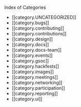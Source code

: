 Index of Categories

* [[category.UNCATEGORIZED]]
* [[category.bugs]]
* [[category.contributing]]
* [[category.contributions]]
* [[category.design]]
* [[category.docs]]
* [[category.docs-team]]
* [[category.events]]
* [[category.gsoc]]
* [[category.hackfests]]
* [[category.images]]
* [[category.meetings]]
* [[category.networking]]
* [[category.participation]]
* [[category.reporting]]
* [[category.ui]]
